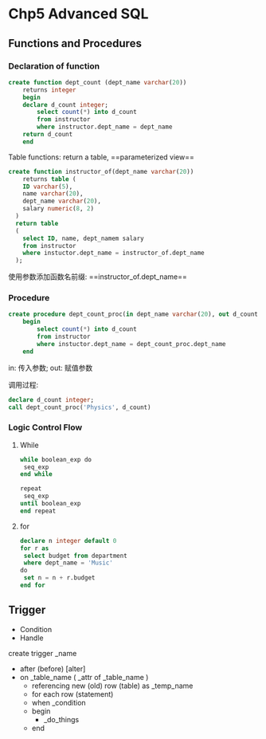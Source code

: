 # Chp5 Advanced SQL

## Functions and Procedures

### Declaration of function

```sql
create function dept_count (dept_name varchar(20))
	returns integer
	begin
	declare d_count integer;
		select count(*) into d_count
		from instructor
		where instructor.dept_name = dept_name
	return d_count
	end
```

Table functions: return a table, ==parameterized view==

```sql
create function instructor_of(dept_name varchar(20))
	returns table (
  	ID varchar(5),
    name varchar(20),
    dept_name varchar(20),
    salary numeric(8, 2)
  )
  return table 
  (
  	select ID, name, dept_namem salary
    from instructor
    where instuctor.dept_name = instructor_of.dept_name
  );
```

使用参数添加函数名前缀: ==instructor_of.dept_name==

### Procedure

```sql
create procedure dept_count_proc(in dept_name varchar(20), out d_count integer)
	begin 
		select count(*) into d_count
		from instructor
		where instuctor.dept_name = dept_count_proc.dept_name
	end
```

in: 传入参数; out: 赋值参数

调用过程:

```sql
declare d_count integer;
call dept_count_proc('Physics', d_count)
```

### Logic Control Flow

1. While

   ```sql
   while boolean_exp do
   	seq_exp
   end while
   
   repeat
    seq_exp
   until boolean_exp
   end repeat
   ```

   

2. for

   ```sql
   declare n integer default 0
   for r as 
   	select budget from department
   	where dept_name = 'Music'
   do 
   	set n = n + r.budget
   end for
   ```



## Trigger

- Condition
- Handle

create trigger _name 

- after (before) [alter] 
- on _table_name ( _attr of _table_name )
  - referencing new (old) row (table) as _temp_name 
  - for each row (statement)
  - when _condition
  - begin
    - _do_things
  - end